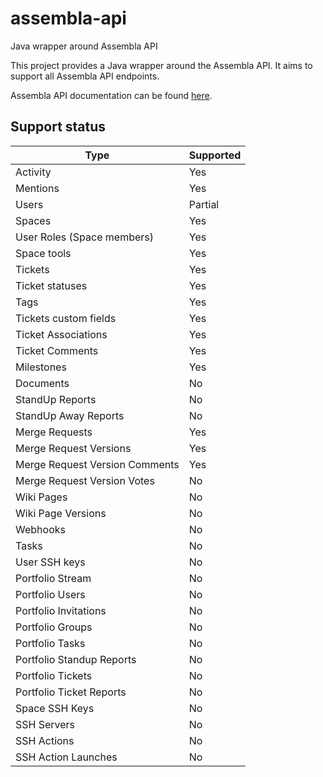 # assembla-api

Java wrapper around Assembla API

This project provides a Java wrapper around the Assembla API. It aims to support
all Assembla API endpoints. 

Assembla API documentation can be found [here](https://api-doc.assembla.com/content/api_reference.html).

## Support status

| Type                           | Supported |
|--------------------------------|-----------|
| Activity                       | Yes       | 
| Mentions                       | Yes       |
| Users                          | Partial   |
| Spaces                         | Yes       |
| User Roles (Space members)     | Yes       |
| Space tools                    | Yes       | 
| Tickets                        | Yes       |
| Ticket statuses                | Yes       |
| Tags                           | Yes       |
| Tickets custom fields          | Yes       |
| Ticket Associations            | Yes       |
| Ticket Comments                | Yes       |
| Milestones                     | Yes       |
| Documents                      | No        |
| StandUp Reports                | No        |
| StandUp Away Reports           | No        |
| Merge Requests                 | Yes       |
| Merge Request Versions         | Yes       |
| Merge Request Version Comments | Yes       |
| Merge Request Version Votes    | No        |
| Wiki Pages                     | No        |
| Wiki Page Versions             | No        |
| Webhooks                       | No        |
| Tasks                          | No        |
| User SSH keys                  | No        |
| Portfolio Stream               | No        |
| Portfolio Users                | No        |
| Portfolio Invitations          | No        |
| Portfolio Groups               | No        |
| Portfolio Tasks                | No        |
| Portfolio Standup Reports      | No        |
| Portfolio Tickets              | No        |
| Portfolio Ticket Reports       | No        |
| Space SSH Keys                 | No        |
| SSH Servers                    | No        |
| SSH Actions                    | No        |
| SSH Action Launches            | No        |


